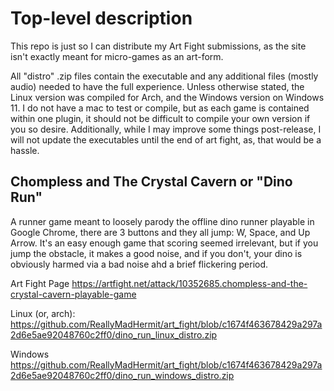 # Top-level description
This repo is just so I can distribute my Art Fight submissions, as the site isn't exactly meant for micro-games as an art-form.

All "distro" .zip files contain the executable and any additional files (mostly audio) needed to have the full experience. Unless otherwise stated, the Linux version was compiled for Arch, and the Windows version on Windows 11. I do not have a mac to test or compile, but as each game is contained within one plugin, it should not be difficult to compile your own version if you so desire. Additionally, while I may improve some things post-release, I will not update the executables until the end of art fight, as, that would be a hassle.

## Chompless and The Crystal Cavern or "Dino Run"
A runner game meant to loosely parody the offline dino runner playable in Google Chrome, there are 3 buttons and they all jump: W, Space, and Up Arrow. It's an easy enough game that scoring seemed irrelevant, but if you jump the obstacle, it makes a good noise, and if you don't, your dino is obviously harmed via a bad noise ahd a brief flickering period.

Art Fight Page
https://artfight.net/attack/10352685.chompless-and-the-crystal-cavern-playable-game

Linux (or, arch):
https://github.com/ReallyMadHermit/art_fight/blob/c1674f463678429a297a2d6e5ae92048760c2ff0/dino_run_linux_distro.zip

Windows
https://github.com/ReallyMadHermit/art_fight/blob/c1674f463678429a297a2d6e5ae92048760c2ff0/dino_run_windows_distro.zip
